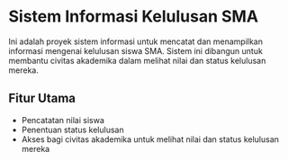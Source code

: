 # Sistem Informasi Kelulusan SMA

Ini adalah proyek sistem informasi untuk mencatat dan menampilkan informasi mengenai kelulusan siswa SMA. Sistem ini dibangun untuk membantu civitas akademika dalam melihat nilai dan status kelulusan mereka.

## Fitur Utama
- Pencatatan nilai siswa
- Penentuan status kelulusan
- Akses bagi civitas akademika untuk melihat nilai dan status kelulusan mereka
